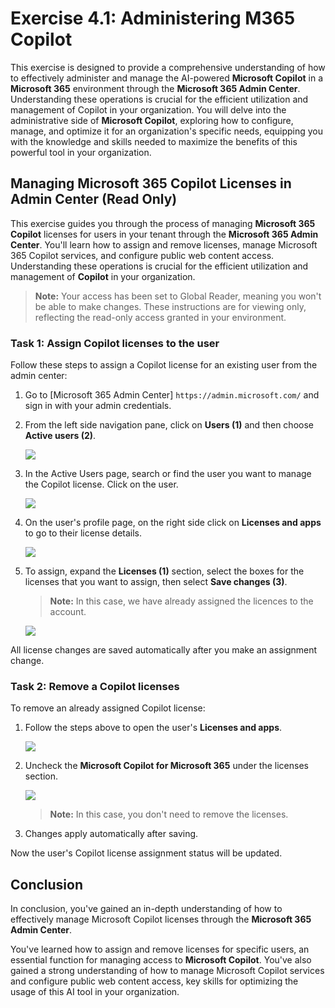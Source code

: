 # Exercise 4.1: Administering M365 Copilot

This exercise is designed to provide a comprehensive understanding of how to effectively administer and manage the AI-powered **Microsoft Copilot** in a **Microsoft 365** environment through the **Microsoft 365 Admin Center**. Understanding these operations is crucial for the efficient utilization and management of Copilot in your organization. You will delve into the administrative side of **Microsoft Copilot**, exploring how to configure, manage, and optimize it for an organization's specific needs, equipping you with the knowledge and skills needed to maximize the benefits of this powerful tool in your organization.

## Managing Microsoft 365 Copilot Licenses in Admin Center (Read Only)

This exercise guides you through the process of managing **Microsoft 365 Copilot** licenses for users in your tenant through the **Microsoft 365 Admin Center**. You'll learn how to assign and remove licenses, manage Microsoft 365 Copilot services, and configure public web content access. Understanding these operations is crucial for the efficient utilization and management of **Copilot** in your organization.

>**Note:** Your access has been set to Global Reader, meaning you won't be able to make changes. These instructions are for viewing only, reflecting the read-only access granted in your environment.

### Task 1: Assign Copilot licenses to the user

Follow these steps to assign a Copilot license for an existing user from the admin center:

1. Go to [Microsoft 365 Admin Center] `https://admin.microsoft.com/` and sign in with your admin credentials.

1. From the left side navigation pane, click on **Users (1)** and then choose **Active users (2)**.

    ![](../labguide/media/M8.png)

1.  In the Active Users page, search or find the user you want to manage the Copilot license. Click on the user.

    ![](../labguide/media/active-users.png)

1. On the user's profile page, on the right side click on **Licenses and apps** to go to their license details.

    ![](../labguide/media/user-licenses.png)

1. To assign, expand the **Licenses (1)** section, select the boxes for the licenses that you want to assign, then select **Save changes (3)**.

   >**Note:** In this case, we have already assigned the licences to the account.

    ![](../labguide/media/M11.png)

 All license changes are saved automatically after you make an assignment change.

### Task 2: Remove a Copilot licenses

To remove an already assigned Copilot license:

1. Follow the steps above to open the user's **Licenses and apps**.

    ![](../labguide/media/user-licenses.png)

1. Uncheck the **Microsoft Copilot for Microsoft 365** under the licenses section.

    ![](../labguide/media/M18.png)

    >**Note:** In this case, you don't need to remove the licenses.

1. Changes apply automatically after saving.

Now the user's Copilot license assignment status will be updated.

## Conclusion

In conclusion, you've gained an in-depth understanding of how to effectively manage Microsoft Copilot licenses through the **Microsoft 365 Admin Center**.

You've learned how to assign and remove licenses for specific users, an essential function for managing access to **Microsoft Copilot**. You've also gained a strong understanding of how to manage Microsoft Copilot services and configure public web content access, key skills for optimizing the usage of this AI tool in your organization.
